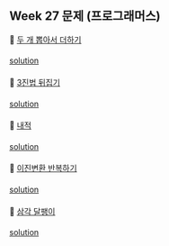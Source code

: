 ## Week 27 문제 (프로그래머스)

👀 [두 개 뽑아서 더하기](https://programmers.co.kr/learn/courses/30/lessons/68644)
####
[solution](https://github.com/wishJinit/Algorithm-Programmers/blob/master/Q68644.java)
####

👀 [3진법 뒤집기](https://programmers.co.kr/learn/courses/30/lessons/68935)
####
[solution](https://github.com/wishJinit/Algorithm-Programmers/blob/master/Q68935.java)
####

👀 [내적](https://programmers.co.kr/learn/courses/30/lessons/70128)
####
[solution]()
####

👀 [이진변환 반복하기](https://programmers.co.kr/learn/courses/30/lessons/70129)
####
[solution]()
####

👀 [삼각 달팽이](https://programmers.co.kr/learn/courses/30/lessons/68645)
####
[solution]()
####

